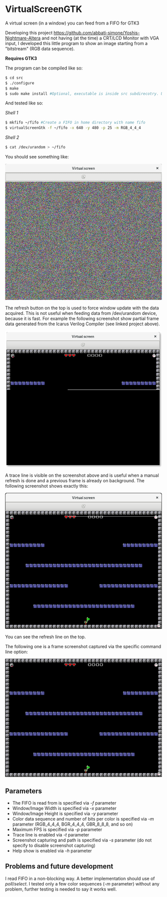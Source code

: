 # VirtualScreenGTK
A virtual screen (in a window) you can feed from a FIFO for GTK3

Developing this project https://github.com/abbati-simone/Yoshis-Nightmare-Altera and not having (at the time) a CRT/LCD Monitor with VGA input, I developed this little program to show an image starting from a "bitstream" (RGB data sequence).

**Requires GTK3**

The program can be compiled like so:
```bash
$ cd src
$ ./configure
$ make
$ sudo make install #Optional, executable is inside src subdirecotry. Use su -c 'make install' if your system does not have sudo
```

And tested like so:

*Shell 1*
```bash
$ mkfifo ~/fifo #Create a FIFO in home directory with name fifo
$ virtualScreenGtk -f ~/fifo -x 640 -y 480 -p 25 -m RGB_4_4_4
```

*Shell 2*
```bash
$ cat /dev/urandom > ~/fifo
```


You should see something like:

![VirtualScreenGTK random data test](https://github.com/abbati-simone/VirtualScreenGTK/blob/master/doc/images/Screenshot_1.png "VirtualScreenGTK random data test")

The refresh button on the top is used to force window update with the data acquired. This is not useful when feeding data from /dev/urandom device, because it is fast.
For example the following screenshot show partial frame data generated from the Icarus Verilog Compiler (see linked project above).

![VirtualScreenGTK partial frame](https://github.com/abbati-simone/VirtualScreenGTK/blob/master/doc/images/Screenshot_2.png "VirtualScreenGTK partial frame")

A trace line is visible on the screenshot above and is useful when a manual refresh is done and a previous frame is already on background.
The following screenshot shows exactly this:

![VirtualScreenGTK partial frame 2](https://github.com/abbati-simone/VirtualScreenGTK/blob/master/doc/images/Screenshot_3.png "VirtualScreenGTK partial frame 2")

You can see the refresh line on the top.

The following one is a frame screenshot captured via the specific command line option:

![VirtualScreenGTK screenshot via option](https://github.com/abbati-simone/VirtualScreenGTK/blob/master/doc/images/Screenshot_4.jpg "VirtualScreenGTK screenshot via option")

Parameters
----------
 * The FIFO is read from is specified via *-f* parameter
 * Window/Image Width is specified via *-x* parameter
 * Window/Image Height is specified via *-y* parameter
 * Color data sequence and number of bits per color is specified via *-m* parameter (RGB_4_4_4, BGR_4_4_4, GBR_8_8_8, and so on)
 * Maximum FPS is specified via *-p* parameter
 * Trace line is enabled via *-t* parameter
 * Screenshot capturing and path is specified via *-s* parameter (do not specify to disable screenshot capturing)
 * Help show is enabled via *-h* parameter

Problems and future development
-------------------------------
I read FIFO in a non-blocking way. A better implementation should use of *poll*/*select*.
I tested only a few color sequences (*-m* parameter) without any problem, further testing is needed to say it works well.

